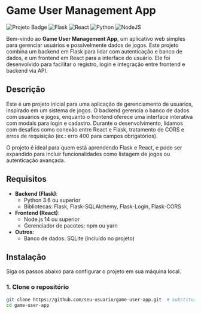 # Game User Management App

![Projeto Badge](https://img.shields.io/badge/Status-Em_Desenvolvimento-blue) ![Flask](https://img.shields.io/badge/Flask-000000?style=flat&logo=flask) ![React](https://img.shields.io/badge/React-61DAFB?style=flat&logo=react) ![Python](https://img.shields.io/badge/Python-3776AB?style=flat&logo=python) ![NodeJS](https://img.shields.io/badge/NodeJS-339933?style=flat&logo=node-dot-js)

Bem-vindo ao **Game User Management App**, um aplicativo web simples para gerenciar usuários e possivelmente dados de jogos. Este projeto combina um backend em Flask para lidar com autenticação e banco de dados, e um frontend em React para a interface do usuário. Ele foi desenvolvido para facilitar o registro, login e integração entre frontend e backend via API.

## Descrição
Este é um projeto inicial para uma aplicação de gerenciamento de usuários, inspirado em um sistema de jogos. O backend gerencia o banco de dados com usuários e jogos, enquanto o frontend oferece uma interface interativa com modais para login e cadastro. Durante o desenvolvimento, lidamos com desafios como conexão entre React e Flask, tratamento de CORS e erros de requisição (ex.: erro 400 para campos obrigatórios).

O projeto é ideal para quem está aprendendo Flask e React, e pode ser expandido para incluir funcionalidades como listagem de jogos ou autenticação avançada.

## Requisitos
- **Backend (Flask)**:
  - Python 3.6 ou superior
  - Bibliotecas: Flask, Flask-SQLAlchemy, Flask-Login, Flask-CORS
- **Frontend (React)**:
  - Node.js 14 ou superior
  - Gerenciador de pacotes: npm ou yarn
- **Outros**:
  - Banco de dados: SQLite (incluído no projeto)

## Instalação
Siga os passos abaixo para configurar o projeto em sua máquina local.

### 1. Clone o repositório
```bash
git clone https://github.com/seu-usuario/game-user-app.git  # Substitua pelo seu repositório
cd game-user-app
